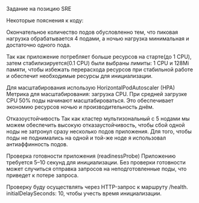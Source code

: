 Задание на позицию SRE

Некоторые пояснения к коду:

Окончательное количество подов обусловленно тем, что пиковая нагрузка обрабатывается 4 подами, а ночью нагрузка минимальная и достаточно одного пода.

Так как приложение потребляет больше ресурсов на старте(до 1 CPU), затем стабилизируется(0.1 CPU) были выбраны лимиты: 1 CPU и 128Mi памяти, чтобы избежать перерасхода ресурсов при стабильной работе и обеспечит необходимые ресурсы для инициализации.

Для масштабирования использую HorizontalPodAutoscaler (HPA) Метрика для масштабирования: загрузка CPU. При средней загрузке CPU 50% поды начинают масштабироваться. Это обеспечивает экономию ресурсов ночью и производительность днём.

Отказоустойчивость Так как кластер мультизональный с 5 нодами мы можем обеспечить высокую отказаустойчивость, чтобы сбой одной ноды не затронул сразу несколько подов приложения. Для того, чтобы поды не поднимались на одной и той-же ноде я использовал антиаффинность подов.

Проверка готовности приложения (readinessProbe) Приложению требуется 5–10 секунд для инициализации. Без проверки готовности может случиться отправка запросов на неподготовленные поды, что приведет к потере запроса.

Проверку буду осуществлять через HTTP-запрос к маршруту /health. initialDelaySeconds: 10, чтобы учесть время инициализации.
